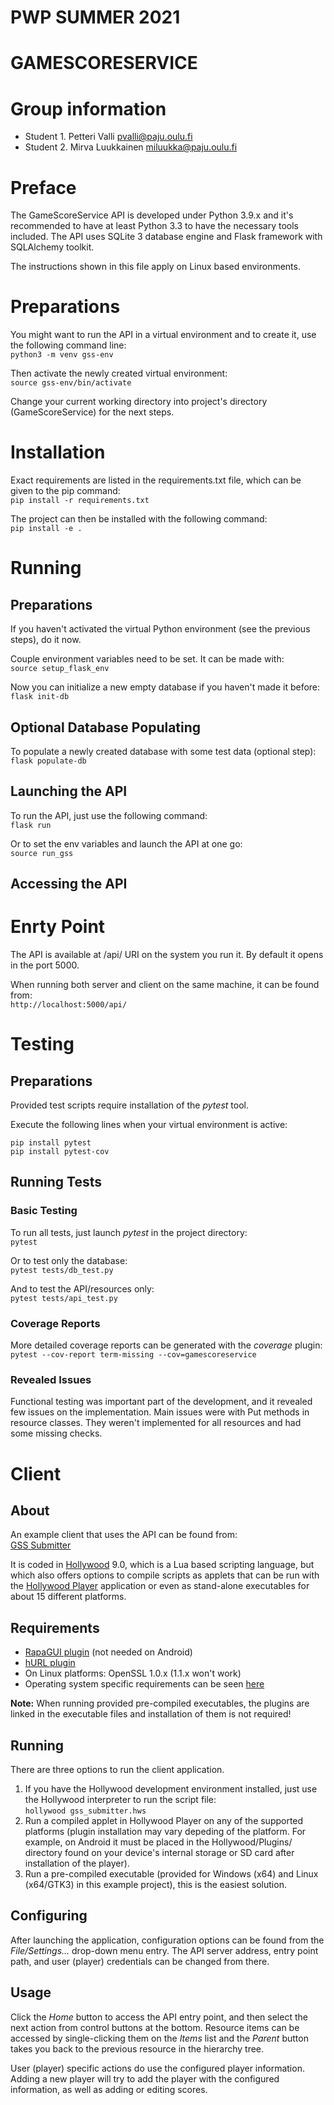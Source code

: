 # PWP SUMMER 2021
# GAMESCORESERVICE
# Group information
* Student 1. Petteri Valli pvalli@paju.oulu.fi
* Student 2. Mirva Luukkainen miluukka@paju.oulu.fi


# Preface

The GameScoreService API is developed under Python 3.9.x and it's recommended to have at least Python 3.3 to have the necessary tools included. The API uses SQLite 3 database engine and Flask framework with SQLAlchemy toolkit.

The instructions shown in this file apply on Linux based environments.


# Preparations

You might want to run the API in a virtual environment and to create it, use the following command line:  
```python3 -m venv gss-env```

Then activate the newly created virtual environment:  
```source gss-env/bin/activate```

Change your current working directory into project's directory (GameScoreService) for the next steps.


# Installation

Exact requirements are listed in the requirements.txt file, which can be given to the pip command:  
```pip install -r requirements.txt```

The project can then be installed with the following command:  
```pip install -e .```


# Running

## Preparations

If you haven't activated the virtual Python environment (see the previous steps), do it now.

Couple environment variables need to be set. It can be made with:  
```source setup_flask_env```

Now you can initialize a new empty database if you haven't made it before:  
```flask init-db```


## Optional Database Populating

To populate a newly created database with some test data (optional step):  
```flask populate-db```


## Launching the API

To run the API, just use the following command:  
```flask run```

Or to set the env variables and launch the API at one go:  
```source run_gss```


## Accessing the API

# Enrty Point

The API is available at /api/ URI on the system you run it. By default it opens in the port 5000.

When running both server and client on the same machine, it can be found from:  
```http://localhost:5000/api/```


# Testing

## Preparations

Provided test scripts require installation of the *pytest* tool.

Execute the following lines when your virtual environment is active:  
```
pip install pytest
pip install pytest-cov
```

## Running Tests

### Basic Testing

To run all tests, just launch *pytest* in the project directory:  
```pytest```

Or to test only the database:  
```pytest tests/db_test.py```

And to test the API/resources only:  
```pytest tests/api_test.py```

### Coverage Reports

More detailed coverage reports can be generated with the *coverage* plugin:  
```pytest --cov-report term-missing --cov=gamescoreservice```

### Revealed Issues

Functional testing was important part of the development, and it revealed few issues on the implementation. Main issues were with Put methods in resource classes. They weren't implemented for all resources and had some missing checks.


# Client

## About

An example client that uses the API can be found from:  
[GSS Submitter](https://github.com/petvalli/GSS_Submitter)

It is coded in [Hollywood](https://www.hollywood-mal.com/index.html) 9.0, which is a Lua based scripting language, but which also offers options to compile scripts as applets that can be run with the [Hollywood Player](https://www.hollywood-mal.com/download.html) application or even as stand-alone executables for about 15 different platforms.

## Requirements

- [RapaGUI plugin](https://www.hollywood-mal.com/download.html) (not needed on Android)
- [hURL plugin](https://www.hollywood-mal.com/download.html)
- On Linux platforms: OpenSSL 1.0.x (1.1.x won't work)
- Operating system specific requirements can be seen [here](https://www.hollywood-mal.com/docs/html/hollywood/Requirements_.html)

**Note:** When running provided pre-compiled executables, the plugins are linked in the executable files and installation of them is not required!

## Running

There are three options to run the client application.

1. If you have the Hollywood development environment installed, just use the Hollywood interpreter to run the script file:  
```hollywood gss_submitter.hws```
2. Run a compiled applet in Hollywood Player on any of the supported platforms (plugin installation may vary depeding of the platform. For example, on Android it must be placed in the Hollywood/Plugins/ directory found on your device's internal storage or SD card after installation of the player).
3. Run a pre-compiled executable (provided for Windows (x64) and Linux (x64/GTK3) in this example project), this is the easiest solution.

## Configuring

After launching the application, configuration options can be found from the *File/Settings...* drop-down menu entry. The API server address, entry point path, and user (player) credentials can be changed from there.

## Usage

Click the *Home* button to access the API entry point, and then select the next action from control buttons at the bottom. Resource items can be accessed by single-clicking them on the *Items* list and the *Parent* button takes you back to the previous resource in the hierarchy tree.

User (player) specific actions do use the configured player information. Adding a new player will try to add the player with the configured information, as well as adding or editing scores.
